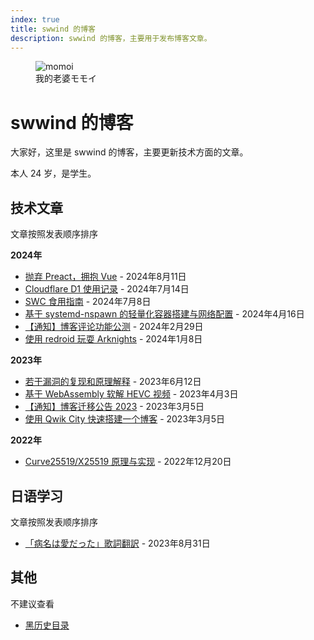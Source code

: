 ```yaml
---
index: true
title: swwind 的博客
description: swwind 的博客，主要用于发布博客文章。
---
```


<script setup>
import VueSenpai from "@/components/easter-egg/Senpai.vue";
</script>

<figure class="float-right">
  <img src="/momoi.webp" alt="momoi" class="h-32 w-32" />
  <figcaption>我的老婆モモイ</figcaption>
</figure>

# swwind 的博客

大家好，这里是 swwind 的博客，主要更新技术方面的文章。

<vue-senpai>本人 24 岁，是学生。</vue-senpai>

## 技术文章

文章按照发表顺序排序

**2024年**

- [抛弃 Preact，拥抱 Vue](/annouce/hug-to-vue/) - 2024年8月11日
- [Cloudflare D1 使用记录](/post/cloudflare-d1/) - 2024年7月14日
- [SWC 食用指南](/post/swc-intro/) - 2024年7月8日
- [基于 systemd-nspawn 的轻量化容器搭建与网络配置](/post/nspawn-is-great/) - 2024年4月16日
- [【通知】博客评论功能公测](/annouce/blog-comments/) - 2024年2月29日
- [使用 redroid 玩耍 Arknights](/post/redroid-arknights/) - 2024年1月8日

**2023年**

- [若干漏洞的复现和原理解释](/post/exploits/) - 2023年6月12日
- [基于 WebAssembly 软解 HEVC 视频](/post/hevc-wasm/) - 2023年4月3日
- [【通知】博客迁移公告 2023](/annouce/blog-transfer/) - 2023年3月5日
- [使用 Qwik City 快速搭建一个博客](/post/qwik-blog/) - 2023年3月5日

**2022年**

- [Curve25519/X25519 原理与实现](/post/x25519/) - 2022年12月20日

## 日语学习

文章按照发表顺序排序

- [「病名は愛だった」歌詞翻訳](/post/byoumei-ha-ai-datta/) - 2023年8月31日

## 其他

不建议查看

- [黑历史目录](/black-history/)
